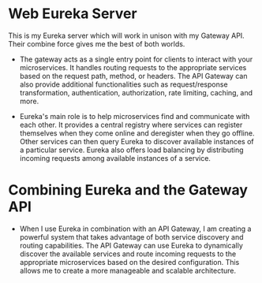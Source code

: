 # Web Eureka Server

This is my Eureka server which will work in unison with my Gateway API.
Their combine force gives me the best of both worlds.

- The gateway  acts as a single entry point for clients to interact with your microservices. 
It handles routing requests to the appropriate services based on the request path, method, 
or headers. The API Gateway can also provide additional functionalities such as request/response 
transformation, authentication, authorization, rate limiting, caching, and more.  


- Eureka's main role is to help microservices find and communicate with each other. 
It provides a central registry where services can register themselves when they come online 
and deregister when they go offline. Other services can then query Eureka to discover available 
instances of a particular service. Eureka also offers load balancing by distributing incoming 
requests among available instances of a service.

# Combining Eureka and the Gateway API

- When I use Eureka in combination with an API Gateway, I am creating a 
powerful system that takes advantage of both service discovery and routing capabilities. 
The API Gateway can use Eureka to dynamically discover the available services and route 
incoming requests to the appropriate microservices based on the desired configuration. 
This allows me to create a more manageable and scalable architecture.